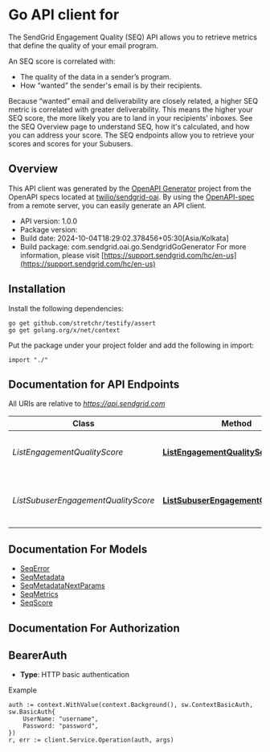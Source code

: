 # Go API client for 

The SendGrid Engagement Quality (SEQ) API allows you to retrieve metrics that define the quality of your email program.

An SEQ score is correlated with:
- The quality of the data in a sender’s program.
- How “wanted” the sender's email is by their recipients.

Because “wanted” email and deliverability are closely related, a higher SEQ metric is correlated with greater deliverability. This means the higher your SEQ score, the more likely you are to land in your recipients' inboxes. See the SEQ Overview page to understand SEQ, how it's calculated, and how you can address your score. The SEQ endpoints allow you to retrieve your scores and scores for your Subusers.

## Overview
This API client was generated by the [OpenAPI Generator](https://openapi-generator.tech) project from the OpenAPI specs located at [twilio/sendgrid-oai](https://github.com/twilio/sendgrid-oai/tree/main/spec).  By using the [OpenAPI-spec](https://www.openapis.org/) from a remote server, you can easily generate an API client.

- API version: 1.0.0
- Package version: 
- Build date: 2024-10-04T18:29:02.378456+05:30[Asia/Kolkata]
- Build package: com.sendgrid.oai.go.SendgridGoGenerator
For more information, please visit [https://support.sendgrid.com/hc/en-us](https://support.sendgrid.com/hc/en-us)

## Installation

Install the following dependencies:

```shell
go get github.com/stretchr/testify/assert
go get golang.org/x/net/context
```

Put the package under your project folder and add the following in import:

```golang
import "./"
```

## Documentation for API Endpoints

All URIs are relative to *https://api.sendgrid.com*

Class | Method | HTTP request | Description
------------ | ------------- | ------------- | -------------
*ListEngagementQualityScore* | [**ListEngagementQualityScore**](docs/ListEngagementQualityScore.md#listengagementqualityscore) | **Get** /v3/engagementquality/scores | Get Engagement Quality Scores
*ListSubuserEngagementQualityScore* | [**ListSubuserEngagementQualityScore**](docs/ListSubuserEngagementQualityScore.md#listsubuserengagementqualityscore) | **Get** /v3/engagementquality/subusers/scores | Get Subusers&#39; Engagement Quality Scores


## Documentation For Models

 - [SeqError](SeqError.md)
 - [SeqMetadata](SeqMetadata.md)
 - [SeqMetadataNextParams](SeqMetadataNextParams.md)
 - [SeqMetrics](SeqMetrics.md)
 - [SeqScore](SeqScore.md)


## Documentation For Authorization



## BearerAuth

- **Type**: HTTP basic authentication

Example

```golang
auth := context.WithValue(context.Background(), sw.ContextBasicAuth, sw.BasicAuth{
    UserName: "username",
    Password: "password",
})
r, err := client.Service.Operation(auth, args)
```

